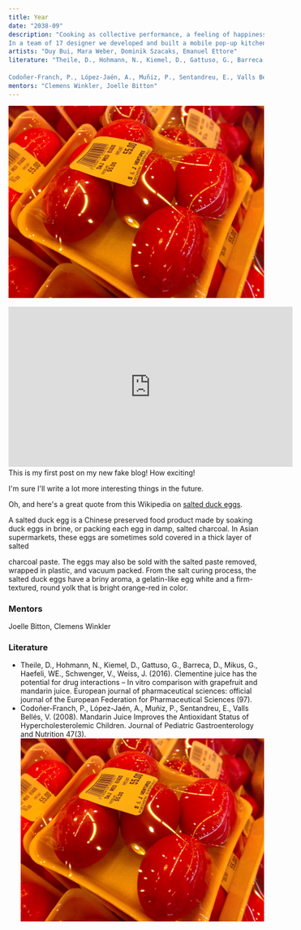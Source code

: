 ```yaml
---
title: Year
date: "2038-09"
description: "Cooking as collective performance, a feeling of happiness and a feeling of home.
In a team of 17 designer we developed and built a mobile pop-up kitchen that could be moved and used where it is needed."
artists: "Duy Bui, Mara Weber, Dominik Szacaks, Emanuel Ettore"
literature: "Theile, D., Hohmann, N., Kiemel, D., Gattuso, G., Barreca, D., Mikus, G., Haefeli, WE., Schwenger, V., Weiss, J. (2016). Clementine juice has the potential for drug interactions – In vitro comparison with grapefruit and mandarin juice. European journal of pharmaceutical sciences: official journal of the European Federation for Pharmaceutical Sciences (97).

Codoñer-Franch, P., López-Jaén, A., Muñiz, P., Sentandreu, E., Valls Bellés, V. (2008). Mandarin Juice Improves the Antioxidant Status of Hypercholesterolemic Children. Journal of Pediatric Gastroenterology and Nutrition 47(3)."
mentors: "Clemens Winkler, Joelle Bitton"
---
```

<div class="mediumWidth">

![Chinese Salty Egg](./egg.jpg)

</div>
<div class="fullWidth">

<iframe width="560" height="315" src="https://www.youtube.com/embed/y7yRDOLCy4Y" frameborder="0" allow="accelerometer; autoplay; encrypted-media; gyroscope; picture-in-picture" allowfullscreen></iframe>

</div>
This is my first post on my new fake blog! How exciting!

I'm sure I'll write a lot more interesting things in the future.

Oh, and here's a great quote from this Wikipedia on
[salted duck eggs](https://en.wikipedia.org/wiki/Salted_duck_egg).

 A salted duck egg is a Chinese preserved food product made by soaking duck
 eggs in brine, or packing each egg in damp, salted charcoal. In Asian
 supermarkets, these eggs are sometimes sold covered in a thick layer of salted



 charcoal paste. The eggs may also be sold with the salted paste removed,
 wrapped in plastic, and vacuum packed. From the salt curing process, the
 salted duck eggs have a briny aroma, a gelatin-like egg white and a
 firm-textured, round yolk that is bright orange-red in color.
 
### Mentors
Joelle Bitton, Clemens Winkler

### Literature
- Theile, D., Hohmann, N., Kiemel, D., Gattuso, G., Barreca, D., Mikus, G., Haefeli, WE., Schwenger, V., Weiss, J. (2016). Clementine juice has the potential for drug interactions – In vitro comparison with grapefruit and mandarin juice. European journal of pharmaceutical sciences: official journal of the European Federation for Pharmaceutical Sciences (97).
- Codoñer-Franch, P., López-Jaén, A., Muñiz, P., Sentandreu, E., Valls Bellés, V. (2008). Mandarin Juice Improves the Antioxidant Status of Hypercholesterolemic Children. Journal of Pediatric Gastroenterology and Nutrition 47(3).
![Chinese Salty Egg](./egg.jpg)
